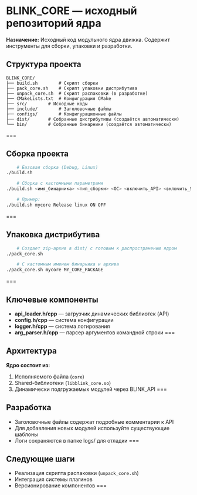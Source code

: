 # BLINK_CORE — исходный репозиторий ядра

**Назначение:** Исходный код модульного ядра движка. Содержит инструменты для сборки, упаковки и разработки.

## Структура проекта
```
BLINK_CORE/
├── build.sh		# Скрипт сборки
├── pack_core.sh	# Скрипт упаковки дистрибутива
├── unpack_core.sh	# Скрипт распаковки (в разработке)
├── CMakeLists.txt	# Конфигурация CMake
├── src/		# Исходные коды
├── include/		# Заголовочные файлы
├── configs/		# Конфигурационные файлы
├── dist/		# Собранные дистрибутивы (создаётся автоматически)
└── bin/		# Собранные бинарники (создаётся автоматически)
```
===

## Сборка проекта
```bash
	# Базовая сборка (Debug, Linux)
./build.sh

	# Сборка с кастомными параметрами
./build.sh <имя_бинарника> <тип_сборки> <ОС> <включить_API> <включить_SDL2>

	# Пример:
./build.sh mycore Release linux ON OFF
```
===

## Упаковка дистрибутива
```bash
	# Создает zip-архив в dist/ с готовым к распространению ядром
./pack_core.sh

	# С кастомным именем бинарника и архива
./pack_core.sh mycore MY_CORE_PACKAGE
```
===

## Ключевые компоненты
- **api_loader.h/cpp** — загрузчик динамических библиотек (API)
- **config.h/cpp** — система конфигурации
- **logger.h/cpp** — система логирования
- **arg_parser.h/cpp** — парсер аргументов командной строки
===

## Архитектура
**Ядро состоит из:**
1. Исполняемого файла (`core`)
2. Shared-библиотеки (`libblink_core.so`)
3. Динамически подгружаемых модулей через BLINK_API
===

## Разработка
- Заголовочные файлы содержат подробные комментарии к API
- Для добавления новых модулей используйте существующие шаблоны
- Логи сохраняются в папке logs/ для отладки
===

## Следующие шаги
- Реализация скрипта распаковки (`unpack_core.sh`)
- Интеграция системы плагинов
- Версионирование компонентов
===
